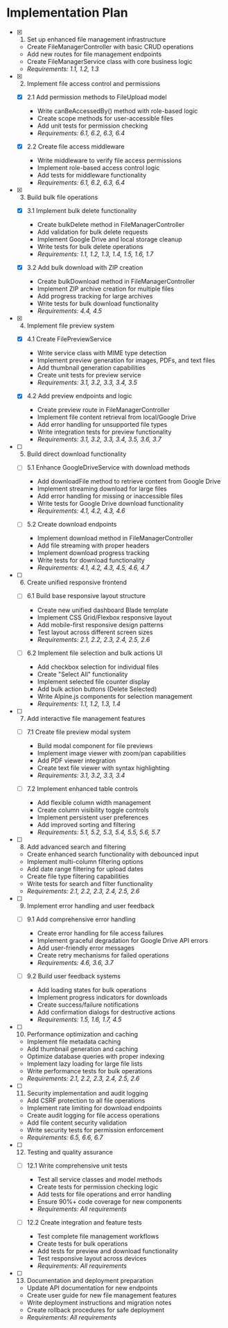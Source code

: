 # Implementation Plan

- [x] 1. Set up enhanced file management infrastructure
  - Create FileManagerController with basic CRUD operations
  - Add new routes for file management endpoints
  - Create FileManagerService class with core business logic
  - _Requirements: 1.1, 1.2, 1.3_

- [x] 2. Implement file access control and permissions
  - [x] 2.1 Add permission methods to FileUpload model
    - Write canBeAccessedBy() method with role-based logic
    - Create scope methods for user-accessible files
    - Add unit tests for permission checking
    - _Requirements: 6.1, 6.2, 6.3, 6.4_

  - [x] 2.2 Create file access middleware
    - Write middleware to verify file access permissions
    - Implement role-based access control logic
    - Add tests for middleware functionality
    - _Requirements: 6.1, 6.2, 6.3, 6.4_

- [x] 3. Build bulk file operations
  - [x] 3.1 Implement bulk delete functionality
    - Create bulkDelete method in FileManagerController
    - Add validation for bulk delete requests
    - Implement Google Drive and local storage cleanup
    - Write tests for bulk delete operations
    - _Requirements: 1.1, 1.2, 1.3, 1.4, 1.5, 1.6, 1.7_

  - [x] 3.2 Add bulk download with ZIP creation
    - Create bulkDownload method in FileManagerController
    - Implement ZIP archive creation for multiple files
    - Add progress tracking for large archives
    - Write tests for bulk download functionality
    - _Requirements: 4.4, 4.5_

- [x] 4. Implement file preview system
  - [x] 4.1 Create FilePreviewService
    - Write service class with MIME type detection
    - Implement preview generation for images, PDFs, and text files
    - Add thumbnail generation capabilities
    - Create unit tests for preview service
    - _Requirements: 3.1, 3.2, 3.3, 3.4, 3.5_

  - [x] 4.2 Add preview endpoints and logic
    - Create preview route in FileManagerController
    - Implement file content retrieval from local/Google Drive
    - Add error handling for unsupported file types
    - Write integration tests for preview functionality
    - _Requirements: 3.1, 3.2, 3.3, 3.4, 3.5, 3.6, 3.7_

- [ ] 5. Build direct download functionality
  - [ ] 5.1 Enhance GoogleDriveService with download methods
    - Add downloadFile method to retrieve content from Google Drive
    - Implement streaming download for large files
    - Add error handling for missing or inaccessible files
    - Write tests for Google Drive download functionality
    - _Requirements: 4.1, 4.2, 4.3, 4.6_

  - [ ] 5.2 Create download endpoints
    - Implement download method in FileManagerController
    - Add file streaming with proper headers
    - Implement download progress tracking
    - Write tests for download functionality
    - _Requirements: 4.1, 4.2, 4.3, 4.5, 4.6, 4.7_

- [ ] 6. Create unified responsive frontend
  - [ ] 6.1 Build base responsive layout structure
    - Create new unified dashboard Blade template
    - Implement CSS Grid/Flexbox responsive layout
    - Add mobile-first responsive design patterns
    - Test layout across different screen sizes
    - _Requirements: 2.1, 2.2, 2.3, 2.4, 2.5, 2.6_

  - [ ] 6.2 Implement file selection and bulk actions UI
    - Add checkbox selection for individual files
    - Create "Select All" functionality
    - Implement selected file counter display
    - Add bulk action buttons (Delete Selected)
    - Write Alpine.js components for selection management
    - _Requirements: 1.1, 1.2, 1.3, 1.4_

- [ ] 7. Add interactive file management features
  - [ ] 7.1 Create file preview modal system
    - Build modal component for file previews
    - Implement image viewer with zoom/pan capabilities
    - Add PDF viewer integration
    - Create text file viewer with syntax highlighting
    - _Requirements: 3.1, 3.2, 3.3, 3.4_

  - [ ] 7.2 Implement enhanced table controls
    - Add flexible column width management
    - Create column visibility toggle controls
    - Implement persistent user preferences
    - Add improved sorting and filtering
    - _Requirements: 5.1, 5.2, 5.3, 5.4, 5.5, 5.6, 5.7_

- [ ] 8. Add advanced search and filtering
  - Create enhanced search functionality with debounced input
  - Implement multi-column filtering options
  - Add date range filtering for upload dates
  - Create file type filtering capabilities
  - Write tests for search and filter functionality
  - _Requirements: 2.1, 2.2, 2.3, 2.4, 2.5, 2.6_

- [ ] 9. Implement error handling and user feedback
  - [ ] 9.1 Add comprehensive error handling
    - Create error handling for file access failures
    - Implement graceful degradation for Google Drive API errors
    - Add user-friendly error messages
    - Create retry mechanisms for failed operations
    - _Requirements: 4.6, 3.6, 3.7_

  - [ ] 9.2 Build user feedback systems
    - Add loading states for bulk operations
    - Implement progress indicators for downloads
    - Create success/failure notifications
    - Add confirmation dialogs for destructive actions
    - _Requirements: 1.5, 1.6, 1.7, 4.5_

- [ ] 10. Performance optimization and caching
  - Implement file metadata caching
  - Add thumbnail generation and caching
  - Optimize database queries with proper indexing
  - Implement lazy loading for large file lists
  - Write performance tests for bulk operations
  - _Requirements: 2.1, 2.2, 2.3, 2.4, 2.5, 2.6_

- [ ] 11. Security implementation and audit logging
  - Add CSRF protection to all file operations
  - Implement rate limiting for download endpoints
  - Create audit logging for file access operations
  - Add file content security validation
  - Write security tests for permission enforcement
  - _Requirements: 6.5, 6.6, 6.7_

- [ ] 12. Testing and quality assurance
  - [ ] 12.1 Write comprehensive unit tests
    - Test all service classes and model methods
    - Create tests for permission checking logic
    - Add tests for file operations and error handling
    - Ensure 90%+ code coverage for new components
    - _Requirements: All requirements_

  - [ ] 12.2 Create integration and feature tests
    - Test complete file management workflows
    - Create tests for bulk operations
    - Add tests for preview and download functionality
    - Test responsive layout across devices
    - _Requirements: All requirements_

- [ ] 13. Documentation and deployment preparation
  - Update API documentation for new endpoints
  - Create user guide for new file management features
  - Write deployment instructions and migration notes
  - Create rollback procedures for safe deployment
  - _Requirements: All requirements_
